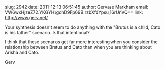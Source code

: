 slug:    2942
date:    2011-12-13 06:51:45
author:  Gervase Markham
email:   VW6wxHjzeZ72.YKGYHxgohD9Fp69B.rzbXfdYpsu_16rUnVQ==
link:     http://www.gerv.net/

Your synthesis doesn't seem to do anything with the "Brutus is a
child, Cato is his father" scenario. Is that intentional?

I think that these scenarios get far more interesting when you
consider the relationship between Brutus and Cato than when you are
thinking about Arisha and Cato.

Gerv
